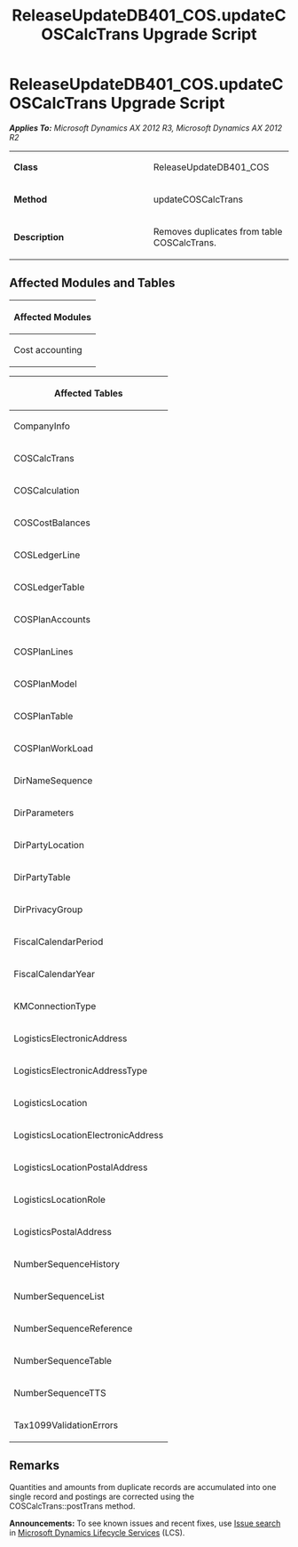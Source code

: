 ﻿---
title: ReleaseUpdateDB401_COS.updateCOSCalcTrans Upgrade Script
TOCTitle: ReleaseUpdateDB401_COS.updateCOSCalcTrans Upgrade Script
ms:assetid: 01066a64-fc77-0f0e-b042-c167b6847341
ms:mtpsurl: https://msdn.microsoft.com/en-us/library/JJ684615(v=AX.60)
ms:contentKeyID: 49706313
ms.date: 05/18/2015
mtps_version: v=AX.60
---

# ReleaseUpdateDB401\_COS.updateCOSCalcTrans Upgrade Script 


_**Applies To:** Microsoft Dynamics AX 2012 R3, Microsoft Dynamics AX 2012 R2_

<table>
<colgroup>
<col style="width: 50%" />
<col style="width: 50%" />
</colgroup>
<tbody>
<tr class="odd">
<td><p><strong>Class</strong></p></td>
<td><p>ReleaseUpdateDB401_COS</p></td>
</tr>
<tr class="even">
<td><p><strong>Method</strong></p></td>
<td><p>updateCOSCalcTrans</p></td>
</tr>
<tr class="odd">
<td><p><strong>Description</strong></p></td>
<td><p>Removes duplicates from table COSCalcTrans.</p></td>
</tr>
</tbody>
</table>


## Affected Modules and Tables

<table>
<colgroup>
<col style="width: 100%" />
</colgroup>
<thead>
<tr class="header">
<th><p>Affected Modules</p></th>
</tr>
</thead>
<tbody>
<tr class="odd">
<td><p>Cost accounting</p></td>
</tr>
</tbody>
</table>


<table>
<colgroup>
<col style="width: 100%" />
</colgroup>
<thead>
<tr class="header">
<th><p>Affected Tables</p></th>
</tr>
</thead>
<tbody>
<tr class="odd">
<td><p>CompanyInfo</p></td>
</tr>
<tr class="even">
<td><p>COSCalcTrans</p></td>
</tr>
<tr class="odd">
<td><p>COSCalculation</p></td>
</tr>
<tr class="even">
<td><p>COSCostBalances</p></td>
</tr>
<tr class="odd">
<td><p>COSLedgerLine</p></td>
</tr>
<tr class="even">
<td><p>COSLedgerTable</p></td>
</tr>
<tr class="odd">
<td><p>COSPlanAccounts</p></td>
</tr>
<tr class="even">
<td><p>COSPlanLines</p></td>
</tr>
<tr class="odd">
<td><p>COSPlanModel</p></td>
</tr>
<tr class="even">
<td><p>COSPlanTable</p></td>
</tr>
<tr class="odd">
<td><p>COSPlanWorkLoad</p></td>
</tr>
<tr class="even">
<td><p>DirNameSequence</p></td>
</tr>
<tr class="odd">
<td><p>DirParameters</p></td>
</tr>
<tr class="even">
<td><p>DirPartyLocation</p></td>
</tr>
<tr class="odd">
<td><p>DirPartyTable</p></td>
</tr>
<tr class="even">
<td><p>DirPrivacyGroup</p></td>
</tr>
<tr class="odd">
<td><p>FiscalCalendarPeriod</p></td>
</tr>
<tr class="even">
<td><p>FiscalCalendarYear</p></td>
</tr>
<tr class="odd">
<td><p>KMConnectionType</p></td>
</tr>
<tr class="even">
<td><p>LogisticsElectronicAddress</p></td>
</tr>
<tr class="odd">
<td><p>LogisticsElectronicAddressType</p></td>
</tr>
<tr class="even">
<td><p>LogisticsLocation</p></td>
</tr>
<tr class="odd">
<td><p>LogisticsLocationElectronicAddress</p></td>
</tr>
<tr class="even">
<td><p>LogisticsLocationPostalAddress</p></td>
</tr>
<tr class="odd">
<td><p>LogisticsLocationRole</p></td>
</tr>
<tr class="even">
<td><p>LogisticsPostalAddress</p></td>
</tr>
<tr class="odd">
<td><p>NumberSequenceHistory</p></td>
</tr>
<tr class="even">
<td><p>NumberSequenceList</p></td>
</tr>
<tr class="odd">
<td><p>NumberSequenceReference</p></td>
</tr>
<tr class="even">
<td><p>NumberSequenceTable</p></td>
</tr>
<tr class="odd">
<td><p>NumberSequenceTTS</p></td>
</tr>
<tr class="even">
<td><p>Tax1099ValidationErrors</p></td>
</tr>
</tbody>
</table>


## Remarks

Quantities and amounts from duplicate records are accumulated into one single record and postings are corrected using the COSCalcTrans::postTrans method.

  
**Announcements:** To see known issues and recent fixes, use [Issue search](http://go.microsoft.com/fwlink/?linkid=389258) in [Microsoft Dynamics Lifecycle Services](http://go.microsoft.com/fwlink/?linkid=306505) (LCS).

